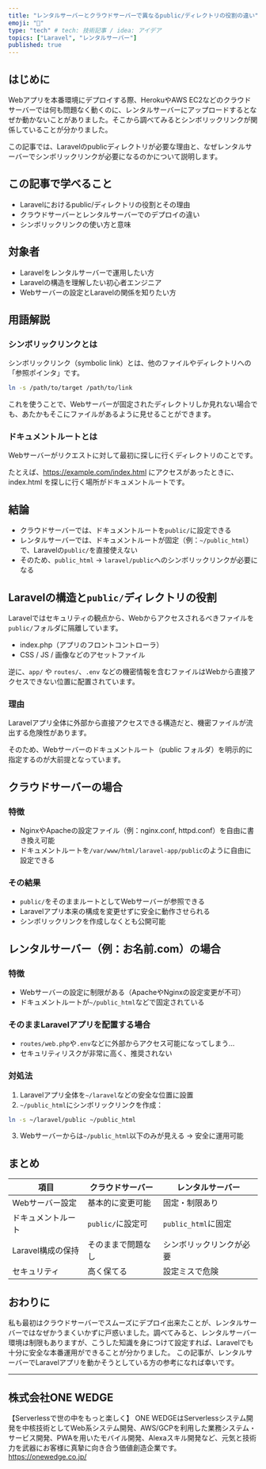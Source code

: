 ```yaml
---
title: "レンタルサーバーとクラウドサーバーで異なるpublic/ディレクトリの役割の違い"
emoji: "🧭"
type: "tech" # tech: 技術記事 / idea: アイデア
topics: ["Laravel", "レンタルサーバー"]
published: true
---
```


## はじめに

Webアプリを本番環境にデプロイする際、HerokuやAWS EC2などのクラウドサーバーでは何も問題なく動くのに、レンタルサーバーにアップロードするとなぜか動かないことがありました。そこから調べてみるとシンボリックリンクが関係していることが分かりました。

この記事では、Laravelのpublicディレクトリが必要な理由と、なぜレンタルサーバーでシンボリックリンクが必要になるのかについて説明します。

## この記事で学べること

- Laravelにおけるpublic/ディレクトリの役割とその理由
- クラウドサーバーとレンタルサーバーでのデプロイの違い
- シンボリックリンクの使い方と意味


## 対象者

- Laravelをレンタルサーバーで運用したい方
- Laravelの構造を理解したい初心者エンジニア
- Webサーバーの設定とLaravelの関係を知りたい方

## 用語解説

### シンボリックリンクとは

シンボリックリンク（symbolic link）とは、他のファイルやディレクトリへの「参照ポインタ」です。

```bash
ln -s /path/to/target /path/to/link
```

これを使うことで、Webサーバーが固定されたディレクトリしか見れない場合でも、あたかもそこにファイルがあるように見せることができます。

### ドキュメントルートとは

Webサーバーがリクエストに対して最初に探しに行くディレクトリのことです。

たとえば、https://example.com/index.html にアクセスがあったときに、index.html を探しに行く場所がドキュメントルートです。

## 結論

- クラウドサーバーでは、ドキュメントルートを`public/`に設定できる
- レンタルサーバーでは、ドキュメントルートが固定（例：`~/public_html`）で、Laravelの`public/`を直接使えない
- そのため、`public_html` → `laravel/public`へのシンボリックリンクが必要になる

## Laravelの構造と`public/`ディレクトリの役割

Laravelではセキュリティの観点から、Webからアクセスされるべきファイルを`public/`フォルダに隔離しています。

- index.php（アプリのフロントコントローラ）
- CSS / JS / 画像などのアセットファイル

逆に、`app/` や `routes/`、`.env` などの機密情報を含むファイルはWebから直接アクセスできない位置に配置されています。

### 理由

Laravelアプリ全体に外部から直接アクセスできる構造だと、機密ファイルが流出する危険性があります。

そのため、Webサーバーのドキュメントルート（public フォルダ）を明示的に指定するのが大前提となっています。

## クラウドサーバーの場合

### 特徴

- NginxやApacheの設定ファイル（例：nginx.conf, httpd.conf）を自由に書き換え可能
- ドキュメントルートを`/var/www/html/laravel-app/public`のように自由に設定できる

### その結果

- `public/`をそのままルートとしてWebサーバーが参照できる
- Laravelアプリ本来の構成を変更せずに安全に動作させられる
- シンボリックリンクを作成しなくとも公開可能

## レンタルサーバー（例：お名前.com）の場合

### 特徴

- Webサーバーの設定に制限がある（ApacheやNginxの設定変更が不可）
- ドキュメントルートが`~/public_html`などで固定されている

### そのままLaravelアプリを配置する場合

- `routes/web.php`や`.env`などに外部からアクセス可能になってしまう…
- セキュリティリスクが非常に高く、推奨されない

### 対処法

1. Laravelアプリ全体を`~/laravel`などの安全な位置に設置
2. `~/public_html`にシンボリックリンクを作成：

```bash
ln -s ~/laravel/public ~/public_html
```

3. Webサーバーからは`~/public_html`以下のみが見える → 安全に運用可能


## まとめ

| 項目 | クラウドサーバー | レンタルサーバー |
|------|------------|-------------------|
| Webサーバー設定 | 基本的に変更可能 | 固定・制限あり |
| ドキュメントルート | `public/`に設定可 | `public_html`に固定 |
| Laravel構成の保持 | そのままで問題なし | シンボリックリンクが必要 |
| セキュリティ | 高く保てる | 設定ミスで危険 |


## おわりに

私も最初はクラウドサーバーでスムーズにデプロイ出来たことが、レンタルサーバーではなぜかうまくいかずに戸惑いました。調べてみると、レンタルサーバー環境は制限もありますが、こうした知識を身につけて設定すれば、Laravelでも十分に安全な本番運用ができることが分かりました。
この記事が、レンタルサーバーでLaravelアプリを動かそうとしている方の参考になれば幸いです。

---

## 株式会社ONE WEDGE
【Serverlessで世の中をもっと楽しく】
ONE WEDGEはServerlessシステム開発を中核技術としてWeb系システム開発、AWS/GCPを利用した業務システム・サービス開発、PWAを用いたモバイル開発、Alexaスキル開発など、元気と技術力を武器にお客様に真摯に向き合う価値創造企業です。
https://onewedge.co.jp/